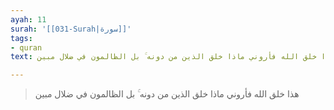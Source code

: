 ```yaml
---
ayah: 11
surah: '[[031-Surah|سورة]]'
tags:
- quran
text: هذا خلق الله فأروني ماذا خلق الذين من دونه ۚ بل الظالمون في ضلال مبين

---
```

> هذا خلق الله فأروني ماذا خلق الذين من دونه ۚ بل الظالمون في ضلال مبين
